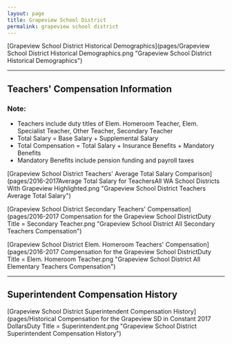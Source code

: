 ```yaml
---
layout: page
title: Grapeview School District
permalink: grapeview school district
---
```



[Grapeview School District Historical Demographics](pages/Grapeview School District Historical Demographics.png "Grapeview School District Historical Demographics")

___

## Teachers' Compensation Information
### Note:
- Teachers include duty titles of Elem. Homeroom Teacher, Elem. Specialist Teacher, Other Teacher, Secondary Teacher
- Total Salary = Base Salary + Supplemental Salary
- Total Compensation = Total Salary + Insurance Benefits + Mandatory Benefits
- Mandatory Benefits include pension funding and payroll taxes

[Grapeview School District Teachers' Average Total Salary Comparison](pages/2016-2017Average Total Salary for TeachersAll WA School Districts With Grapeview Highlighted.png "Grapeview School District Teachers Average Total Salary")

[Grapeview School District Secondary Teachers' Compensation](pages/2016-2017 Compensation for the Grapeview School DistrictDuty Title = Secondary Teacher.png "Grapeview School District All Secondary Teachers Compensation")

[Grapeview School District Elem. Homeroom Teachers' Compensation](pages/2016-2017 Compensation for the Grapeview School DistrictDuty Title = Elem. Homeroom Teacher.png "Grapeview School District All Elementary Teachers Compensation")


___

## Superintendent Compensation History

[Grapeview School District Superintendent Compensation History](pages/Historical Compensation for the Grapeview SD in Constant 2017 DollarsDuty Title = Superintendent.png "Grapeview School District Superintendent Compensation History")

